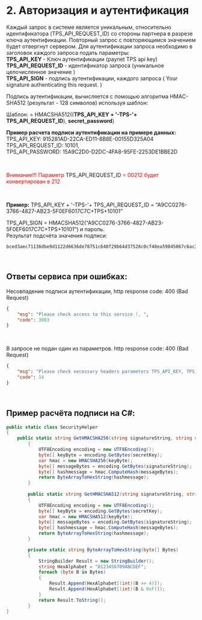 # 2. Авторизация и аутентификация
Каждый запрос в системе является уникальным, относительно идентификатора (TPS_API_REQUEST_ID) со стороны партнера в разрезе ключа аутентификации. Повторный запрос с повторяющимся значением будет отвергнут сервером. Для аутентификации запроса необходимо в заголовок каждого запроса подать параметры:   
**TPS_API_KEY** -  Ключ аутентификации  (paynet TPS api key)  
**TPS_API_REQUEST_ID** -  идентификатор запроса (уникальное целочисленное значение )  
**TPS_API_SIGN**   - подпись аутентификации,  каждого запроса ( Your signature authenticating this request. )  

Подпись аутентификации,  вычисляется с помощью алгоритма HMAC-SHA512  (результат - 128 символов) используя шаблон:

Шаблон:
   = HMACSHA512((**TPS_API_KEY + '-TPS-'+ TPS_API_REQUEST_ID**), **secret_password**) 

**Пример расчета подписи аутентификации  на примере данных:** 
TPS_API_KEY:    915281AD-22CA-ED11-8B8E-00155D325A04
TPS_API_REQUEST_ID:   10101,    
TPS_API_PASSWORD:  15A9C2D0-D2DC-4FA8-95FE-2253DE1BBE2D  

</br>

<span style="color:red">Внимание!!! Параметр</span>   TPS_API_REQUEST_ID   <span style="color:red">=  00212   будет конвертирован в 212</span>

</br>

**Пример:**
TPS_API_KEY + '-TPS-'+ TPS_API_REQUEST_ID = “A9CC0276-3766-4827-AB23-5F0EF6017C7C+TPS+10101”

TPS_API_SIGN = HMACSHA512(“A9CC0276-3766-4827-AB23-5F0EF6017C7C+TPS+10101”)  и пароль.   
Результат подсчёта значения подписи:  
```
bced3aec71136dbe9d1122d6636de78751c640f29b64d37528c0cf48ea59845067c6ac3ff29ec64ce6808c8e76f37eade6b57f91d36b13458af00d6fdbc29fa4
```

</br>

## Ответы сервиса при ошибках:

Несовпадение подписи аутентификации, http response code: 400 (Bad Request)
```json
{
    "msg": "Please check access to this service !, ",
    "code": 3003
}
```
</br>

В запросе не подан один из параметров.  http response code: 400 (Bad Request)
```json
{
    "msg": "Please check necessary headers parameters TPS_API_KEY, TPS_API_REQUEST_ID, TPS_API_SIGN",
    "code": 14
}
```
</br>


## Пример расчёта подписи на C#:
```csharp
public static class SecurityHelper
{  
    public static string GetHMACSHA256(string signatureString, string secretKey)
		{	
            UTF8Encoding encoding = new UTF8Encoding();
			byte[] keyByte = encoding.GetBytes(secretKey);
			var hmac = new HMACSHA256(keyByte);
			byte[] messageBytes = encoding.GetBytes(signatureString);
			byte[] hashmessage = hmac.ComputeHash(messageBytes);
			return ByteArrayToHexString(hashmessage);
		}
		
		public static string GetHMACSHA512(string signatureString, string secretKey)
		{
			UTF8Encoding encoding = new UTF8Encoding();
			byte[] keyByte = encoding.GetBytes(secretKey);
			var hmac = new HMACSHA512(keyByte);
			byte[] messageBytes = encoding.GetBytes(signatureString);
			byte[] hashmessage = hmac.ComputeHash(messageBytes);
			return ByteArrayToHexString(hashmessage);
		}

		private static string ByteArrayToHexString(byte[] Bytes)
		{
			StringBuilder Result = new StringBuilder();
			string HexAlphabet = "0123456789ABCDEF";
			foreach (byte B in Bytes)
			{
				Result.Append(HexAlphabet[(int)(B >> 4)]);
				Result.Append(HexAlphabet[(int)(B & 0xF)]);
			}
			return Result.ToString();
		} 	
}
```
